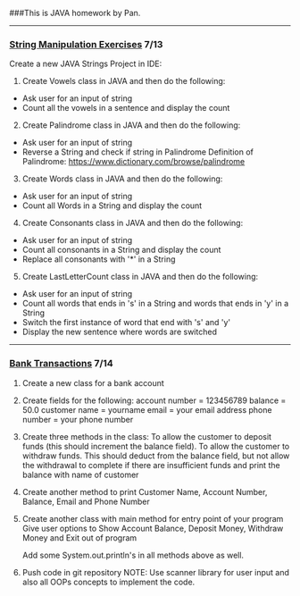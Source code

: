 
###This is JAVA homework by Pan.

***
### [String Manipulation Exercises](src/main/java/pers/pan/stringManipulation) 7/13

Create a new JAVA Strings Project in IDE:
1. Create Vowels class in JAVA and then do the following:
- Ask user for an input of string
- Count all the vowels in a sentence and display the count

2. Create Palindrome class in JAVA and then do the following:
- Ask user for an input of string
- Reverse a String and check if string in Palindrome
  Definition of Palindrome: https://www.dictionary.com/browse/palindrome

3. Create Words class in JAVA and then do the following:
- Ask user for an input of string
- Count all Words in a String and display the count

4. Create Consonants class in JAVA and then do the following:
- Ask user for an input of string
- Count all consonants in a String and display the count
- Replace all consonants with '*' in a String

5. Create LastLetterCount class in JAVA and then do the following:
- Ask user for an input of string
- Count all words that ends in 's' in a String and words that ends in 'y' in a String
- Switch the first instance of word that end with 's' and 'y'
- Display the new sentence where words are switched
***


### [Bank Transactions](src/main/java/pers/pan/bankTransactions) 7/14
1. Create a new class for a bank account
2. Create fields for the following:
   account number = 123456789
   balance = 50.0
   customer name = yourname
   email = your email address
   phone number = your phone number
3. Create three methods in the class:
   To allow the customer to deposit funds (this should increment the balance field).
   To allow the customer to withdraw funds. This should deduct
   from the balance field, but not allow the withdrawal to complete if
   there are insufficient
   funds and print the balance with name of customer
4. Create another method to print Customer Name, Account Number, Balance, Email and Phone Number
5. Create another class with main method for entry point of your program
   Give user options to Show Account Balance, Deposit Money, Withdraw Money and Exit out of program

   Add some System.out.println's in all methods above as well.
6. Push code in git repository
NOTE: Use scanner library for user input and also all OOPs concepts to implement the code.